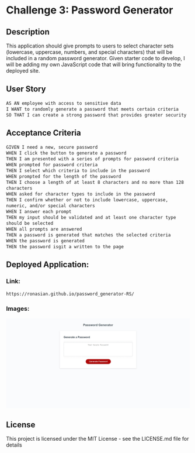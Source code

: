 # Challenge 3: Password Generator

## Description
This application should give prompts to users to select character sets (lowercase, uppercase, numbers, and special characters) that will be included in a random password generator. Given starter code to develop, I will be adding my own JavaScript code that will bring functionality to the deployed site.

## User Story
```
AS AN employee with access to sensitive data
I WANT to randomly generate a password that meets certain criteria
SO THAT I can create a strong password that provides greater security
```

## Acceptance Criteria
```
GIVEN I need a new, secure password
WHEN I click the button to generate a password
THEN I am presented with a series of prompts for password criteria
WHEN prompted for password criteria
THEN I select which criteria to include in the password
WHEN prompted for the length of the password
THEN I choose a length of at least 8 characters and no more than 128 characters
WHEN asked for character types to include in the password
THEN I confirm whether or not to include lowercase, uppercase, numeric, and/or special characters
WHEN I answer each prompt
THEN my input should be validated and at least one character type should be selected
WHEN all prompts are answered
THEN a password is generated that matches the selected criteria
WHEN the password is generated
THEN the password isgit a written to the page
```

## Deployed Application:
### Link:
```
https://ronasian.github.io/password_generator-RS/
```
### Images:
![deployed-app](./assets/images/passwordgen.jpg)


## License

This project is licensed under the MIT License - see the LICENSE.md file for details